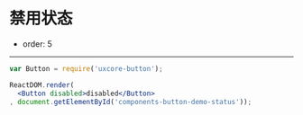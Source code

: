 # 禁用状态

- order: 5

---

````jsx
var Button = require('uxcore-button');

ReactDOM.render(
  <Button disabled>disabled</Button>
, document.getElementById('components-button-demo-status'));
````
